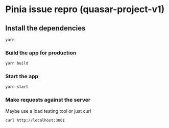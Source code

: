 # Pinia issue repro (quasar-project-v1)

## Install the dependencies

```bash
yarn
```

### Build the app for production

```bash
yarn build
```

### Start the app

```bash
yarn start
```

### Make requests against the server

Maybe use a load testing tool
or just curl

```bash
curl http://localhost:3001
```

